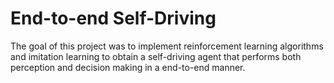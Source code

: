 # End-to-end Self-Driving

The goal of this project was to implement reinforcement learning algorithms and imitation learning to obtain a self-driving agent that performs both perception and decision making in a end-to-end manner.
